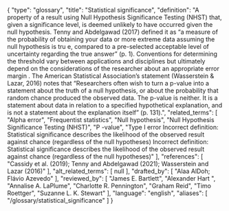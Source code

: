 {
    "type": "glossary",
    "title": "Statistical significance",
    "definition": "A property of a result using Null Hypothesis Significance Testing (NHST) that, given a significance level, is deemed unlikely to have occurred given the null hypothesis. Tenny and Abdelgawad (2017) defined it as “a  measure of the probability of obtaining your data or more extreme data assuming the null hypothesis is tru e, compared to a pre-selected acceptable level of uncertainty regarding the true answer” (p. 1).  Conventions for determining the threshold vary between applications and disciplines but ultimately depend on the considerations of the researcher about an appropriate error margin . The American Statistical Association’s statement (Wasserstein & Lazar, 2016) notes that “Researchers often wish to turn a p-value into a statement about the truth of a null hypothesis, or about the probability that random chance produced the observed data. The p-value is neither. It is a statement about data in relation to a specified hypothetical explanation, and is not a statement about the explanation itself” (p. 131).",
    "related_terms": [
        "Alpha error",
        "Frequentist statistics",
        "Null hypothesis",
        "Null Hypothesis Significance Testing (NHST)",
        "P -value",
        "Type I error Incorrect definition: Statistical significance describes the likelihood of the observed result against chance (regardless of the null hypotheses) Incorrect definition: Statistical significance describes the likelihood of the observed result against chance (regardless of the null hypotheses)"
    ],
    "references": [
        "Cassidy et al. (2019); Tenny and Abdelgawad (2021); Wasserstein and Lazar (2016)"
    ],
    "alt_related_terms": [
        null
    ],
    "drafted_by": [
        "Alaa AlDoh; Flávio Azevedo"
    ],
    "reviewed_by": [
        "James E. Bartlett",
        "Alexander Hart ",
        "Annalise A. LaPlume",
        "Charlotte R. Pennington",
        "Graham Reid",
        "Timo Roettger",
        "Suzanne L. K. Stewart"
    ],
    "language": "english",
    "aliases": [
        "/glossary/statistical_significance"
    ]
}
